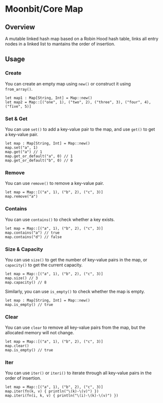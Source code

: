 # Moonbit/Core Map

## Overview

A mutable linked hash map based on a Robin Hood hash table, links all entry nodes in a linked list to mantains the order of insertion.

## Usage

### Create

You can create an empty map using `new()` or construct it using `from_array()`.

```moonbit
let map1 : Map[String, Int] = Map::new()
let map2 = Map::[("one", 1), ("two", 2), ("three", 3), ("four", 4), ("five", 5)]
```

### Set & Get

You can use `set()` to add a key-value pair to the map, and use `get()` to get a key-value pair.

```moonbit
let map : Map[String, Int] = Map::new()
map.set("a", 1)
map.get("a") // 1
map.get_or_default("a", 0) // 1
map.get_or_default("b", 0) // 0
```

### Remove

You can use `remove()` to remove a key-value pair.

```moonbit
let map = Map::[("a", 1), ("b", 2), ("c", 3)]
map.remove("a")
```

### Contains

You can use `contains()` to check whether a key exists.

```moonbit
let map = Map::[("a", 1), ("b", 2), ("c", 3)]
map.contains("a") // true
map.contains("d") // false
```

### Size & Capacity

You can use `size()` to get the number of key-value pairs in the map, or `capacity()` to get the current capacity.

```moonbit
let map = Map::[("a", 1), ("b", 2), ("c", 3)]
map.size() // 3
map.capacity() // 8
```

Similarly, you can use `is_empty()` to check whether the map is empty.

```moonbit
let map : Map[String, Int] = Map::new()
map.is_empty() // true
```

### Clear

You can use `clear` to remove all key-value pairs from the map, but the allocated memory will not change.

```moonbit
let map = Map::[("a", 1), ("b", 2), ("c", 3)]
map.clear()
map.is_empty() // true
```

### Iter

You can use `iter()` or `iteri()` to iterate through all key-value pairs in the order of insertion.

```moonbit
let map = Map::[("a", 1), ("b", 2), ("c", 3)]
map.iter(fn(k, v) { println("\(k)-\(v)") })
map.iteri(fn(i, k, v) { println("\(i)-\(k)-\(v)") })
```
